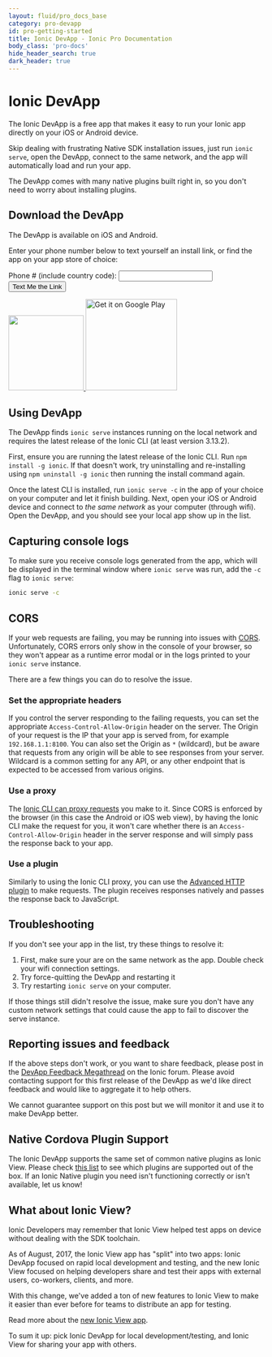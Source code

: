 ```yaml
---
layout: fluid/pro_docs_base
category: pro-devapp
id: pro-getting-started
title: Ionic DevApp - Ionic Pro Documentation
body_class: 'pro-docs'
hide_header_search: true
dark_header: true
---
```


# Ionic DevApp

The Ionic DevApp is a free app that makes it easy to run your Ionic app directly on your iOS or Android device.

Skip dealing with frustrating Native SDK installation issues, just run `ionic serve`, open the DevApp, connect to the same network, and the app will automatically load
and run your app.

The DevApp comes with many native plugins built right in, so you don't need to worry about installing plugins.

## Download the DevApp

The DevApp is available on iOS and Android.

Enter your phone number below to text yourself an install link, or find the app on your app store of choice:

<div id="branch-sms-box">
  <form id="branch-sms-form">
    Phone # (include country code): <input type="tel" class="form-control" id="branch-phone-no">
    <div>
      <button class="btn btn-primary btn-small" type="submit">Text Me the Link</button>
    </div>
  </form>
</div>

<div id="badges">
  <a href="https://itunes.apple.com/us/app/ionic-devapp/id1233447133?ls=1&mt=8">
    <img style="width: 148px" src="/img/pro/appstore.png" id="appstore-image">
  </a>

  <a href="https://play.google.com/store/apps/details?id=io.ionic.devapp&hl=en">
    <img style="width: 180px" alt="Get it on Google Play" src="/img/pro/playstore.png" id="playstore-image">
  </a>
</div>  

## Using DevApp

The DevApp finds `ionic serve` instances running on the local network and requires the latest release of the Ionic CLI (at least version 3.13.2).

First, ensure you are running the latest release of the Ionic CLI. Run `npm install -g ionic`. If that doesn't work, try uninstalling and re-installing using `npm uninstall -g ionic` then running the install command again.

Once the latest CLI is installed, run `ionic serve -c` in the app of your choice on your computer and let it finish building. Next, open your iOS or Android device and connect to _the same network_ as your computer (through wifi). Open the DevApp, and you should see your local app show up in the list.

## Capturing console logs

To make sure you receive console logs generated from the app, which will be displayed in the terminal window where `ionic serve` was run, add the `-c` flag to `ionic serve`:

```bash
ionic serve -c
```

## CORS

If your web requests are failing, you may be running into issues with
[CORS](https://developer.mozilla.org/en-US/docs/Web/HTTP/CORS).  Unfortunately, CORS errors only show in the console of
your browser, so they won't appear as a runtime error modal or in the logs printed to your `ionic serve` instance.

There are a few things you can do to resolve the issue.

### Set the appropriate headers

If you control the server responding to the failing requests, you can set the appropriate `Access-Control-Allow-Origin`
header on the server.  The Origin of your request is the IP that your app is served from, for example `192.168.1.1:8100`.
You can also set the Origin as `*` (wildcard), but be aware that requests from any origin will be able to see responses from your server.
Wildcard is a common setting for any API, or any other endpoint that is expected to be accessed from various origins.

### Use a proxy

The [Ionic CLI can proxy requests](/docs/pro/cli/configuring.html#service-proxies) you make to it. Since CORS is enforced by the
browser (in this case the Android or iOS web view), by having the Ionic CLI make the request for you, it won't care
whether there is an `Access-Control-Allow-Origin` header in the server response and will simply pass the response back
to your app.

### Use a plugin

Similarly to using the Ionic CLI proxy, you can use the [Advanced HTTP plugin](https://ionicframework.com/docs/native/http/) to make
requests. The plugin receives responses natively and passes the response back to JavaScript.

## Troubleshooting

If you don't see your app in the list, try these things to resolve it:

1. First, make sure your are on the same network as the app. Double check your wifi connection settings.
2. Try force-quitting the DevApp and restarting it
3. Try restarting `ionic serve` on your computer.

If those things still didn't resolve the issue, make sure you don't have any custom network settings that could cause the app to fail to discover the serve instance. 

## Reporting issues and feedback

If the above steps don't work, or you want to share feedback, please post in the [DevApp Feedback Megathread](https://forum.ionicframework.com/t/ionic-devapp-feedback-mega-thread/109842) on the Ionic forum. Please avoid contacting support for this first release of the DevApp as we'd like direct feedback and would like to aggregate it to help others.

We cannot guarantee support on this post but we will monitor it and use it to make DevApp better.

## Native Cordova Plugin Support

The Ionic DevApp supports the same set of common native plugins as Ionic View. Please check [this list](/docs/pro/view.html#plugin-support) to see which plugins are supported out of the box. If an Ionic Native plugin you need isn't functioning correctly or isn't available, let us know!

## What about Ionic View?

Ionic Developers may remember that Ionic View helped test apps on device without dealing with the SDK toolchain.

As of August, 2017, the Ionic View app has "split" into two apps: Ionic DevApp focused on rapid local development and testing, and the new Ionic View focused on helping developers share and test their apps with external users, co-workers, clients, and more.

With this change, we've added a ton of new features to Ionic View to make it easier than ever before for teams to distribute an app for testing.

Read more about the [new Ionic View app](../view/).

To sum it up: pick Ionic DevApp for local development/testing, and Ionic View for sharing your app with others.
